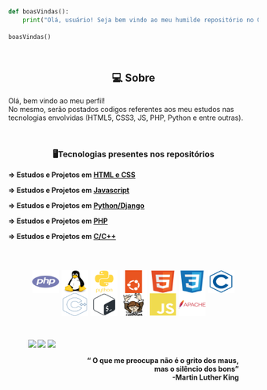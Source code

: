 ``` python
def boasVindas():
    print("Olá, usuário! Seja bem vindo ao meu humilde repositório no GitHub!!")

boasVindas()
```
<br>
<body class="corpo-readme">
    <section class="uno">
    <h1 align="center">💻 Sobre</h1> 
    <p>Olá, bem vindo ao meu perfil! <br> No mesmo, serão postados codigos referentes aos meu estudos nas <br> tecnologias envolvidas (HTML5, CSS3, JS, PHP, Python e entre outras).</p>
    <br>
    <section class="dois"> 
        <h1 align="center"><b>🖥Tecnologias presentes nos repositórios</b></h1>
        <p><b>=> Estudos e Projetos em <a href=""> HTML e CSS</a><b></p>
        <p><b>=> Estudos e Projetos em <a href=""> Javascript</a><b></p>
        <p><b>=> Estudos e Projetos em <a href=""> Python/Django</a><b></p>
        <p><b>=> Estudos e Projetos em <a href=""> PHP</a><b></p>
        <p><b>=> Estudos e Projetos em <a href=""> C/C++</a><b></p>
    </section>
    <br>
    <section class="tres"> 
        <div class="imagens"> 
                <figure>
            <h2 align="center">
                <img align="center" alt="sudoPedro-PHP" height="46" width="54" src="https://raw.githubusercontent.com/devicons/devicon/master/icons/php/php-plain.svg"/>
                <img align="center" alt="sudoPedro-linux" height="46" width="54" src="https://raw.githubusercontent.com/devicons/devicon/master/icons/linux/linux-original.svg">
                <img align="center" alt="sudoPedro-Python" height="46" width="54" src="https://raw.githubusercontent.com/devicons/devicon/master/icons/python/python-plain-wordmark.svg">
                <img align="center" alt="sudoPedro-Ubuntu" height="46" width="54" src="https://raw.githubusercontent.com/devicons/devicon/master/icons/ubuntu/ubuntu-plain.svg"/>
                <img align="center" alt="sudoPedro-HTML" height="46" width="54" src="https://raw.githubusercontent.com/devicons/devicon/master/icons/html5/html5-original.svg">
                <img align="center" alt="sudoPedro-CSS" height="46" width="54" src="https://raw.githubusercontent.com/devicons/devicon/master/icons/css3/css3-original.svg">
                <img align="center" alt="sudoPedro-C" height="46" width="54" src="https://raw.githubusercontent.com/devicons/devicon/master/icons/c/c-line.svg"/>
                <img align="center" alt="sudoPedro-C++" height="46" width="54" src="https://raw.githubusercontent.com/devicons/devicon/master/icons/cplusplus/cplusplus-line.svg"/>
                <img align="center" alt="sudoPedro-BASH" height="46" width="54" src="https://raw.githubusercontent.com/devicons/devicon/master/icons/bash/bash-plain.svg"/>
                <img align="center" alt="sudoPedro-COMPOSER" height="46" width="54" src="https://raw.githubusercontent.com/devicons/devicon/master/icons/composer/composer-original.svg"/>
                <img align="center" alt="sudoPedro-JS" height="46" width="54" src="https://raw.githubusercontent.com/devicons/devicon/master/icons/javascript/javascript-plain.svg">
                <img align="center" alt="sudoPedro-Apache" height="46" width="54" src="https://raw.githubusercontent.com/devicons/devicon/master/icons/apache/apache-original-wordmark.svg">
            </h2>
            </figure>
        </div>
        <br>
        <footer> 
            <figure>
            <a href="tel:21971292477" target="_blank"><img src="https://img.shields.io/badge/WhatsApp-25D366?style=for-the-badge&logo=whatsapp&logoColor=white" target="_blank"></a>
            <a href="mailto:2003arthurdacosta8@gmail.com" target="_blank"><img src="https://img.shields.io/badge/Gmail-D14836?style=for-the-badge&logo=gmail&logoColor=white" target="_blank"></a>
            <a href="https://www.linkedin.com/in/pedro-arthur-5518721a5" target="_blank"><img src="https://img.shields.io/badge/LinkedIn-0077B5?style=for-the-badge&logo=linkedin&logoColor=white" target="_blank"></a>
            <br>
            <p align="right" width="50">
            <q> O que me preocupa não é o grito dos maus, <br> mas o silêncio dos bons</q> 
            <br>
                -Martin Luther King
            <p>
            <br>
        </figure>
        </footer>
    </section>
</body>
